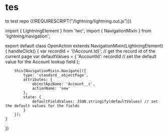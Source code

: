 # tes
to test repo
({!REQUIRESCRIPT("/lightning/lightning.out.js")})
 
import { LightningElement } from 'lwc';
import { NavigationMixin } from 'lightning/navigation';
 
export default class OpenAction extends NavigationMixin(LightningElement) {
    handleClick() {
        var recordId = '{!Account.Id}'; // get the record id of the current page
        var defaultValues = {
            'AccountId': recordId // set the default value for the Account lookup field
        };
 
        this[NavigationMixin.Navigate]({
            type: 'standard__objectPage',
            attributes: {
                objectApiName: 'Account__c',
                actionName: 'new'
            },
            state: {
                defaultFieldValues: JSON.stringify(defaultValues) // set the default values for the fields
            }
        });
    }
})
